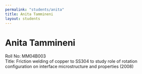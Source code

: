 ```yaml
---
permalink: "students/anita"
title: Anita Tammineni
layout: students
---
```

# Anita Tammineni
Roll No: MM04B003   
Title: Friction welding of copper to SS304 to study role of rotation configuration on interface microstructure and properties (2008)

